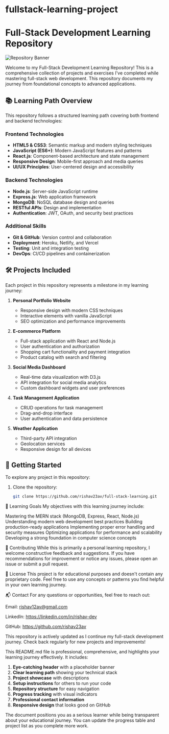 # fullstack-learning-project
# Full-Stack Development Learning Repository

![Repository Banner](https://placehold.co/1200x400/4361ee/ffffff?text=Full-Stack+Development+Learning)

Welcome to my Full-Stack Development Learning Repository! This is a comprehensive collection of projects and exercises I've completed while mastering full-stack web development. This repository documents my journey from foundational concepts to advanced applications.

## 📚 Learning Path Overview

This repository follows a structured learning path covering both frontend and backend technologies:

### Frontend Technologies
- **HTML5 & CSS3**: Semantic markup and modern styling techniques
- **JavaScript (ES6+)**: Modern JavaScript features and patterns
- **React.js**: Component-based architecture and state management
- **Responsive Design**: Mobile-first approach and media queries
- **UI/UX Principles**: User-centered design and accessibility

### Backend Technologies
- **Node.js**: Server-side JavaScript runtime
- **Express.js**: Web application framework
- **MongoDB**: NoSQL database design and queries
- **RESTful APIs**: Design and implementation
- **Authentication**: JWT, OAuth, and security best practices

### Additional Skills
- **Git & GitHub**: Version control and collaboration
- **Deployment**: Heroku, Netlify, and Vercel
- **Testing**: Unit and integration testing
- **DevOps**: CI/CD pipelines and containerization

## 🛠️ Projects Included

Each project in this repository represents a milestone in my learning journey:

1. **Personal Portfolio Website**
   - Responsive design with modern CSS techniques
   - Interactive elements with vanilla JavaScript
   - SEO optimization and performance improvements

2. **E-commerce Platform**
   - Full-stack application with React and Node.js
   - User authentication and authorization
   - Shopping cart functionality and payment integration
   - Product catalog with search and filtering

3. **Social Media Dashboard**
   - Real-time data visualization with D3.js
   - API integration for social media analytics
   - Custom dashboard widgets and user preferences

4. **Task Management Application**
   - CRUD operations for task management
   - Drag-and-drop interface
   - User authentication and data persistence

5. **Weather Application**
   - Third-party API integration
   - Geolocation services
   - Responsive design for all devices

## 🚀 Getting Started

To explore any project in this repository:

1. Clone the repository:
   ```bash
   git clone https://github.com/rishav23av/full-stack-learning.git

   
🎯 Learning Goals
My objectives with this learning journey include:

Mastering the MERN stack (MongoDB, Express, React, Node.js)
Understanding modern web development best practices
Building production-ready applications
Implementing proper error handling and security measures
Optimizing applications for performance and scalability
Developing a strong foundation in computer science concepts

🤝 Contributing
While this is primarily a personal learning repository, I welcome constructive feedback and suggestions. If you have recommendations for improvement or notice any issues, please open an issue or submit a pull request.

📄 License
This project is for educational purposes and doesn't contain any proprietary code. Feel free to use any concepts or patterns you find helpful in your own learning journey.

📬 Contact
For any questions or opportunities, feel free to reach out:

Email: rishav12av@gmail.com

LinkedIn: https://linkedin.com/in/rishav-dev

GitHub: https://github.com/rishav23av

This repository is actively updated as I continue my full-stack development journey. Check back regularly for new projects and improvements!

This README.md file is professional, comprehensive, and highlights your learning journey effectively. It includes:

1. **Eye-catching header** with a placeholder banner
2. **Clear learning path** showing your technical stack
3. **Project showcase** with descriptions
4. **Setup instructions** for others to run your code
5. **Repository structure** for easy navigation
6. **Progress tracking** with visual indicators
7. **Professional contact information**
8. **Responsive design** that looks good on GitHub

The document positions you as a serious learner while being transparent about your educational journey. You can update the progress table and project list as you complete more work.
